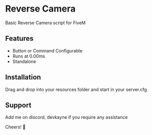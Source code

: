 # Reverse Camera
Basic Reverse Camera script for FiveM

## Features
- Button or Command Configurable
- Runs at 0.00ms
- Standalone

## Installation
Drag and drop into your resources folder and start in your server.cfg

## Support
Add me on discord, devkayne if you require any assistance

Cheers! 🍻
